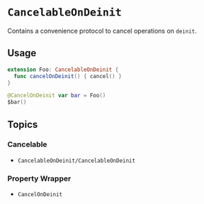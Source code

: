 # ``CancelableOnDeinit``

Contains a convenience protocol to cancel operations on `deinit`. 

## Usage

```swift
extension Foo: CancelableOnDeinit {
  func cancelOnDeinit() { cancel() }
}

@CancelOnDeinit var bar = Foo()
$bar()
```

## Topics

### Cancelable
- ``CancelableOnDeinit/CancelableOnDeinit``

### Property Wrapper
- ``CancelOnDeinit``
